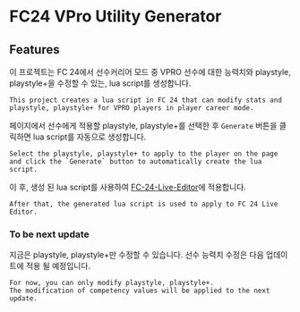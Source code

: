 # FC24 VPro Utility Generator

## Features
이 프로젝트는 FC 24에서 선수커리어 모드 중 VPRO 선수에 대한 능력치와 playstyle, playstyle+을 수정할 수 있는, lua script를 생성합니다.
```
This project creates a lua script in FC 24 that can modify stats and playstyle, playstyle+ for VPRO players in player career mode.
```

페이지에서 선수에게 적용할 playstyle, playstyle+를 선택한 후 `Generate` 버튼을 클릭하면 lua script를 자동으로 생성합니다.
```
Select the playstyle, playstyle+ to apply to the player on the page and click the `Generate` button to automatically create the lua script.
```

이 후, 생성 된 lua script를 사용하여 [FC-24-Live-Editor](https://github.com/xAranaktu/FC-24-Live-Editor)에 적용합니다.
```
After that, the generated lua script is used to apply to FC 24 Live Editor.
```


### To be next update
지금은 playstyle, playstyle+만 수정할 수 있습니다.
선수 능력치 수정은 다음 업데이트에 적용 될 예정입니다.
```
For now, you can only modify playstyle, playstyle+.
The modification of competency values will be applied to the next update.
```

